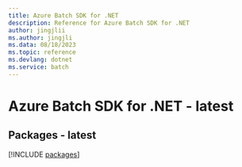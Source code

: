 ```yaml
---
title: Azure Batch SDK for .NET
description: Reference for Azure Batch SDK for .NET
author: jingjlii
ms.author: jingjli
ms.data: 08/18/2023
ms.topic: reference
ms.devlang: dotnet
ms.service: batch
---
```

# Azure Batch SDK for .NET - latest
## Packages - latest
[!INCLUDE [packages](batch-index.md)]